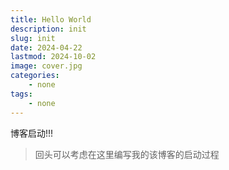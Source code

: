 ```yaml
---
title: Hello World
description: init 
slug: init
date: 2024-04-22
lastmod: 2024-10-02
image: cover.jpg
categories:
    - none
tags:
    - none
---
```


博客启动!!!

> 回头可以考虑在这里编写我的该博客的启动过程
